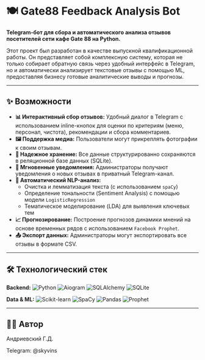 # 🍽️ Gate88 Feedback Analysis Bot

**Telegram-бот для сбора и автоматического анализа отзывов посетителей сети кафе Gate 88 на Python.**

Этот проект был разработан в качестве выпускной квалификационной работы. Он представляет собой комплексную систему, которая не только собирает обратную связь через удобный интерфейс в Telegram, но и автоматически анализирует текстовые отзывы с помощью ML, предоставляя бизнесу готовые аналитические выводы и прогнозы.

---

## ✨ Возможности

- **📊 Интерактивный сбор отзывов:** Удобный диалог в Telegram с использованием inline-кнопок для оценки по критериям (меню, персонал, чистота), рекомендации и сбора комментариев.
- **🖼️ Поддержка медиа:** Пользователи могут прикреплять фотографии к своим отзывам.
- **💾 Надежное хранение:** Все данные структурированно сохраняются в реляционной базе данных (SQLite).
- **🔔 Мгновенные уведомления:** Администраторы получают уведомления о новых отзывах в приватный Telegram-канал.
- **🤖 Автоматический NLP-анализ:**
  - Очистка и лемматизация текста (с использованием `spaCy`)
  - Определение тональности (Sentiment Analysis) с помощью модели `LogisticRegression`
  - Тематическое моделирование (LDA) для выявления ключевых тем
- **📈 Прогнозирование:** Построение прогнозов динамики мнений на основе временных рядов с использованием `Facebook Prophet`.
- **📤 Экспорт данных:** Администраторы могут экспортировать все отзывы в формате CSV.

---

## 🛠️ Технологический стек

**Backend:**
![Python](https://img.shields.io/badge/Python-3.10+-blue?logo=python)
![Aiogram](https://img.shields.io/badge/Aiogram-3.x-green?logo=telegram)
![SQLAlchemy](https://img.shields.io/badge/SQLAlchemy-ORM-red)
![SQLite](https://img.shields.io/badge/SQLite-Database-lightgrey?logo=sqlite)

**Data & ML:**
![Scikit-learn](https://img.shields.io/badge/scikit--learn-ML%20Model-orange)
![SpaCy](https://img.shields.io/badge/spaCy-NLP-yellow)
![Pandas](https://img.shields.io/badge/Pandas-Data%20Analysis-darkblue)
![Prophet](https://img.shields.io/badge/Facebook%20Prophet-Forecasting-blue)

---

## 👨‍💻 Автор

Андриевский Г.Д.

Telegram: @skyvins
